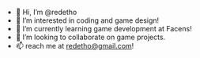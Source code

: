 - 👋 Hi, I’m @redetho
- 👀 I’m interested in coding and game design!
- 🌱 I’m currently learning game development at Facens!
- 💞️ I’m looking to collaborate on game projects.
- 📫 reach me at redetho@gmail.com!
